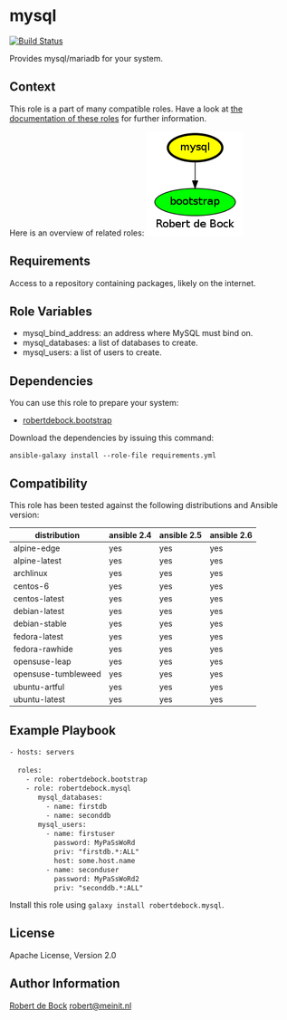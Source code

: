 mysql
=========

[![Build Status](https://travis-ci.org/robertdebock/ansible-role-mysql.svg?branch=master)](https://travis-ci.org/robertdebock/ansible-role-mysql)

Provides mysql/mariadb for your system.

Context
--------
This role is a part of many compatible roles. Have a look at [the documentation of these roles](https://robertdebock.nl/) for further information.

Here is an overview of related roles:
![dependencies](https://raw.githubusercontent.com/robertdebock/drawings/artifacts/mysql.png "Dependency")

Requirements
------------

Access to a repository containing packages, likely on the internet.

Role Variables
--------------

- mysql_bind_address: an address where MySQL must bind on.
- mysql_databases: a list of databases to create.
- mysql_users: a list of users to create.

Dependencies
------------

You can use this role to prepare your system:

- [robertdebock.bootstrap](https://travis-ci.org/robertdebock/ansible-role-bootstrap)

Download the dependencies by issuing this command:
```
ansible-galaxy install --role-file requirements.yml
```

Compatibility
-------------

This role has been tested against the following distributions and Ansible version:

|distribution|ansible 2.4|ansible 2.5|ansible 2.6|
|------------|-----------|-----------|-----------|
|alpine-edge|yes|yes|yes|
|alpine-latest|yes|yes|yes|
|archlinux|yes|yes|yes|
|centos-6|yes|yes|yes|
|centos-latest|yes|yes|yes|
|debian-latest|yes|yes|yes|
|debian-stable|yes|yes|yes|
|fedora-latest|yes|yes|yes|
|fedora-rawhide|yes|yes|yes|
|opensuse-leap|yes|yes|yes|
|opensuse-tumbleweed|yes|yes|yes|
|ubuntu-artful|yes|yes|yes|
|ubuntu-latest|yes|yes|yes|

Example Playbook
----------------

```
- hosts: servers

  roles:
    - role: robertdebock.bootstrap
    - role: robertdebock.mysql
       mysql_databases:
         - name: firstdb
         - name: seconddb
       mysql_users:
         - name: firstuser
           password: MyPaSsWoRd
           priv: "firstdb.*:ALL"
           host: some.host.name
         - name: seconduser
           password: MyPaSsWoRd2
           priv: "seconddb.*:ALL"
```

Install this role using `galaxy install robertdebock.mysql`.

License
-------

Apache License, Version 2.0

Author Information
------------------

[Robert de Bock](https://robertdebock.nl/) <robert@meinit.nl>
